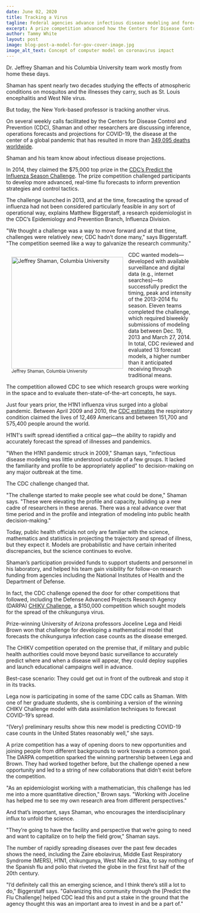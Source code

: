 ```yaml
---
date: June 02, 2020
title: Tracking a Virus
tagline: Federal agencies advance infectious disease modeling and forecasting with competitions
excerpt: A prize competition advanced how the Centers for Disease Control and Prevention forecasts the timing, peak and intensity of the influenza virus. Today, those prize winners and others are working with the agency on operations forecasts and projections for COVID-19, the disease at the center of a global pandemic.  
author: Tammy White
layout: post
image: blog-post-a-model-for-gov-cover-image.jpg
image_alt_text: Concept of computer model on coronavirus impact
---
```

 
Dr. Jeffrey Shaman and his Columbia University team work mostly from home these days.

Shaman has spent nearly two decades studying the effects of atmospheric conditions on mosquitos and the illnesses they carry, such as St. Louis encephalitis and West Nile virus. 

But today, the New York-based professor is tracking another virus.

On several weekly calls facilitated by the Centers for Disease Control and Prevention (CDC), Shaman and other researchers are discussing inference, operations forecasts and projections for COVID-19, the disease at the center of a global pandemic that has resulted in more than <a href="https://www.who.int/docs/default-source/coronaviruse/situation-reports/20200527-covid-19-sitrep-128.pdf?sfvrsn=11720c0a_2" target="_blank" rel="noopener">349,095 deaths worldwide</a>.

Shaman and his team know about infectious disease projections.

In 2014, they claimed the $75,000 top prize in the <a href="https://www.challenge.gov/toolkit/case-studies/cdc-predict-the-flu/">CDC’s Predict the Influenza Season Challenge</a>. The prize competition challenged participants to develop more advanced, real-time flu forecasts to inform prevention strategies and control tactics.

The challenge launched in 2013, and at the time, forecasting the spread of influenza had not been considered particularly feasible in any sort of operational way, explains Matthew Biggerstaff, a research epidemiologist in the CDC’s Epidemiology and Prevention Branch, Influenza Division.

"We thought a challenge was a way to move forward and at that time, challenges were relatively new; CDC hadn’t done many," says Biggerstaff. "The competition seemed like a way to galvanize the research community."

<figure style="float:left; margin:1em;" >
  <img height="300px" src="{{ site.baseurl }}/assets/netlify-uploads/blog-post-a-model-for-gov-content-image-Jeffrey-Shaman.png" alt="Jeffrey Shaman, Columbia University"/>
  <figcaption style="font-size: smaller;">Jeffrey Shaman, Columbia University</figcaption>
</figure>

CDC wanted models—developed with available surveillance and digital data (e.g., internet searches)—to successfully predict the timing, peak and intensity of the 2013-2014 flu season. Eleven teams completed the challenge, which required biweekly submissions of modeling data between Dec. 19, 2013 and March 27, 2014. In total, CDC reviewed and evaluated 13 forecast models, a higher number than it anticipated receiving through traditional means. 

The competition allowed CDC to see which research groups were working in the space and to evaluate then-state-of-the-art concepts, he says.

Just four years prior, the H1N1 influenza virus surged into a global pandemic. Between April 2009 and 2010, the <a href="https://www.cdc.gov/flu/pandemic-resources/2009-h1n1-pandemic.html" target="_blank" rel="noopener">CDC estimates</a> the respiratory condition claimed the lives of 12,469 Americans and between 151,700 and 575,400 people around the world. 

H1N1's swift spread identified a critical gap—the ability to rapidly and accurately forecast the spread of illnesses and pandemics.

"When the H1N1 pandemic struck in 2009," Shaman says, "infectious disease modeling was little understood outside of a few groups. It lacked the familiarity and profile to be appropriately applied" to decision-making on any major outbreak at the time.

The CDC challenge changed that. 

"The challenge started to make people see what could be done," Shaman says. "These were elevating the profile and capacity, building up a new cadre of researchers in these arenas. There was a real advance over that time period and in the profile and integration of modeling into public health decision-making."

Today, public health officials not only are familiar with the science, mathematics and statistics in projecting the trajectory and spread of illness, but they expect it. Models are probabilistic and have certain inherited discrepancies, but the science continues to evolve.

Shaman’s participation provided funds to support students and personnel in his laboratory, and helped his team gain visibility for follow-on research funding from agencies including the National Institutes of Health and the Department of Defense.

In fact, the CDC challenge opened the door for other competitions that followed, including the Defense Advanced Projects Research Agency (DARPA) <a href="https://www.challenge.gov/challenge/darpa-chikv-challenge/">CHIKV Challenge</a>, a $150,000 competition which sought models for the spread of the chikungunya virus.

Prize-winning University of Arizona professors Joceline Lega and Heidi Brown won that challenge for developing a mathematical model that forecasts the chikungunya infection case counts as the disease emerged.

The CHIKV competition operated on the premise that, if military and public health authorities could move beyond basic surveillance to accurately predict where and when a disease will appear, they could deploy supplies and launch educational campaigns well in advance. 

Best-case scenario: They could get out in front of the outbreak and stop it in its tracks.

Lega now is participating in some of the same CDC calls as Shaman. With one of her graduate students, she is combining a version of the winning CHIKV Challenge model with data assimilation techniques to forecast COVID-19’s spread. 

“(Very) preliminary results show this new model is predicting COVID-19 case counts in the United States reasonably well,” she says.

A prize competition has a way of opening doors to new opportunities and joining people from different backgrounds to work towards a common goal. The DARPA competition sparked the winning partnership between Lega and Brown. They had worked together before, but the challenge opened a new opportunity and led to a string of new collaborations that didn’t exist before the competition.

"As an epidemiologist working with a mathematician, this challenge has led me into a more quantitative direction," Brown says. "Working with Joceline has helped me to see my own research area from different perspectives."

And that’s important, says Shaman, who encourages the interdisciplinary influx to unfold the science.

"They’re going to have the facility and perspective that we’re going to need and want to capitalize on to help the field grow," Shaman says. 

The number of rapidly spreading diseases over the past few decades shows the need, including the Zaire ebolavirus, Middle East Respiratory Syndrome (MERS), H1N1, chikungunya, West Nile and Zika, to say nothing of the Spanish flu and polio that riveted the globe in the first first half of the 20th century. 

"I’d definitely call this an emerging science, and I think there’s still a lot to do," Biggerstaff says. "Galvanizing this community through the [Predict the Flu Challenge] helped CDC lead this and put a stake in the ground that the agency thought this was an important area to invest in and be a part of."
